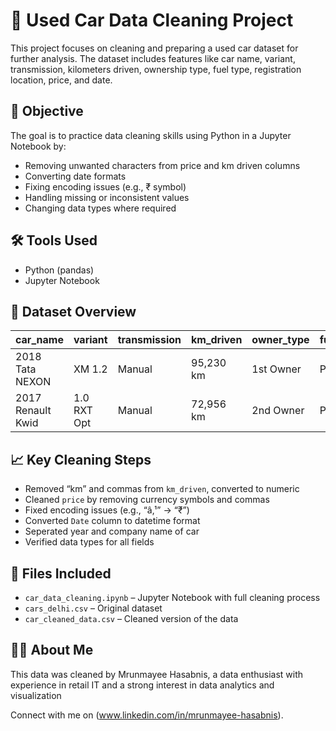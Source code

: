 # 🧼 Used Car Data Cleaning Project

This project focuses on cleaning and preparing a used car dataset for further analysis. The dataset includes features like car name, variant, transmission, kilometers driven, ownership type, fuel type, registration location, price, and date.

## 📌 Objective

The goal is to practice data cleaning skills using Python in a Jupyter Notebook by:
- Removing unwanted characters from price and km driven columns
- Converting date formats
- Fixing encoding issues (e.g., ₹ symbol)
- Handling missing or inconsistent values
- Changing data types where required

## 🛠️ Tools Used

- Python (pandas)
- Jupyter Notebook

## 📁 Dataset Overview

| car_name           | variant      | transmission | km_driven | owner_type | fuel_type | registration | price     | date       |
|--------------------|--------------|--------------|-----------|-------------|------------|---------------|------------|------------|
| 2018 Tata NEXON     | XM 1.2       | Manual       | 95,230 km | 1st Owner   | Petrol     | UP-16         | ₹6,50,000 | 31-Dec-18  |
| 2017 Renault Kwid   | 1.0 RXT Opt  | Manual       | 72,956 km | 2nd Owner   | Petrol     | HR-11         | ₹3,19,000 | 05-Mar-19  |

## 📈 Key Cleaning Steps

- Removed “km” and commas from `km_driven`, converted to numeric
- Cleaned `price` by removing currency symbols and commas
- Fixed encoding issues (e.g., “â‚¹” → “₹”)
- Converted `Date` column to datetime format
- Seperated year and company name of car 
- Verified data types for all fields

## 📂 Files Included

- `car_data_cleaning.ipynb` – Jupyter Notebook with full cleaning process
- `cars_delhi.csv` –  Original dataset
- `car_cleaned_data.csv` – Cleaned version of the data

## 🙋‍♂️ About Me

This data was cleaned by Mrunmayee Hasabnis, a data enthusiast with experience in retail IT and a strong interest in data analytics and visualization

Connect with me on (www.linkedin.com/in/mrunmayee-hasabnis).
